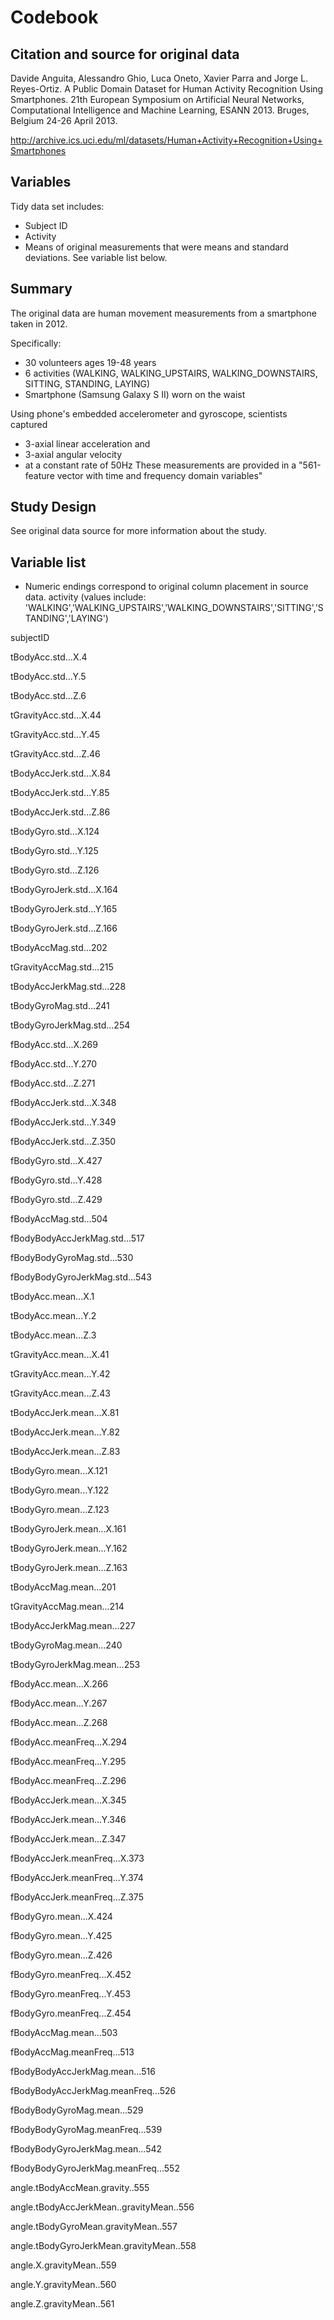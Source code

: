 # Codebook
## Citation and source for original data
Davide Anguita, Alessandro Ghio, Luca Oneto, Xavier Parra and Jorge L. Reyes-Ortiz. A Public Domain Dataset for Human Activity Recognition Using Smartphones. 21th European Symposium on Artificial Neural Networks, Computational Intelligence and Machine Learning, ESANN 2013. Bruges, Belgium 24-26 April 2013.

http://archive.ics.uci.edu/ml/datasets/Human+Activity+Recognition+Using+Smartphones 

## Variables
Tidy data set includes:
* Subject ID
* Activity
* Means of original measurements that were means and standard deviations. See variable list below.

## Summary

The original data are human movement measurements from a smartphone taken in 2012.

Specifically:
* 30 volunteers ages 19-48 years
* 6 activities (WALKING, WALKING_UPSTAIRS, WALKING_DOWNSTAIRS, SITTING, STANDING, LAYING) 
* Smartphone (Samsung Galaxy S II) worn on the waist 

Using phone's embedded accelerometer and gyroscope, scientists captured 
* 3-axial linear acceleration and 
* 3-axial angular velocity 
* at a constant rate of 50Hz
These measurements are provided in a "561-feature vector with time and frequency domain variables"

## Study Design
See original data source for more information about the study.

## Variable list
* Numeric endings correspond to original column placement in source data.
activity (values include: 'WALKING','WALKING_UPSTAIRS','WALKING_DOWNSTAIRS','SITTING','STANDING','LAYING')

subjectID

tBodyAcc.std...X.4

tBodyAcc.std...Y.5

tBodyAcc.std...Z.6

tGravityAcc.std...X.44

tGravityAcc.std...Y.45

tGravityAcc.std...Z.46

tBodyAccJerk.std...X.84

tBodyAccJerk.std...Y.85

tBodyAccJerk.std...Z.86

tBodyGyro.std...X.124

tBodyGyro.std...Y.125

tBodyGyro.std...Z.126

tBodyGyroJerk.std...X.164

tBodyGyroJerk.std...Y.165

tBodyGyroJerk.std...Z.166

tBodyAccMag.std...202

tGravityAccMag.std...215

tBodyAccJerkMag.std...228

tBodyGyroMag.std...241

tBodyGyroJerkMag.std...254

fBodyAcc.std...X.269

fBodyAcc.std...Y.270

fBodyAcc.std...Z.271

fBodyAccJerk.std...X.348

fBodyAccJerk.std...Y.349

fBodyAccJerk.std...Z.350

fBodyGyro.std...X.427

fBodyGyro.std...Y.428

fBodyGyro.std...Z.429

fBodyAccMag.std...504

fBodyBodyAccJerkMag.std...517

fBodyBodyGyroMag.std...530

fBodyBodyGyroJerkMag.std...543

tBodyAcc.mean...X.1

tBodyAcc.mean...Y.2

tBodyAcc.mean...Z.3

tGravityAcc.mean...X.41

tGravityAcc.mean...Y.42

tGravityAcc.mean...Z.43

tBodyAccJerk.mean...X.81

tBodyAccJerk.mean...Y.82

tBodyAccJerk.mean...Z.83

tBodyGyro.mean...X.121

tBodyGyro.mean...Y.122

tBodyGyro.mean...Z.123

tBodyGyroJerk.mean...X.161

tBodyGyroJerk.mean...Y.162

tBodyGyroJerk.mean...Z.163

tBodyAccMag.mean...201

tGravityAccMag.mean...214

tBodyAccJerkMag.mean...227

tBodyGyroMag.mean...240

tBodyGyroJerkMag.mean...253

fBodyAcc.mean...X.266

fBodyAcc.mean...Y.267

fBodyAcc.mean...Z.268

fBodyAcc.meanFreq...X.294

fBodyAcc.meanFreq...Y.295

fBodyAcc.meanFreq...Z.296

fBodyAccJerk.mean...X.345

fBodyAccJerk.mean...Y.346

fBodyAccJerk.mean...Z.347

fBodyAccJerk.meanFreq...X.373

fBodyAccJerk.meanFreq...Y.374

fBodyAccJerk.meanFreq...Z.375

fBodyGyro.mean...X.424

fBodyGyro.mean...Y.425

fBodyGyro.mean...Z.426

fBodyGyro.meanFreq...X.452

fBodyGyro.meanFreq...Y.453

fBodyGyro.meanFreq...Z.454

fBodyAccMag.mean...503

fBodyAccMag.meanFreq...513

fBodyBodyAccJerkMag.mean...516

fBodyBodyAccJerkMag.meanFreq...526

fBodyBodyGyroMag.mean...529

fBodyBodyGyroMag.meanFreq...539

fBodyBodyGyroJerkMag.mean...542

fBodyBodyGyroJerkMag.meanFreq...552

angle.tBodyAccMean.gravity..555

angle.tBodyAccJerkMean..gravityMean..556

angle.tBodyGyroMean.gravityMean..557

angle.tBodyGyroJerkMean.gravityMean..558

angle.X.gravityMean..559

angle.Y.gravityMean..560

angle.Z.gravityMean..561
